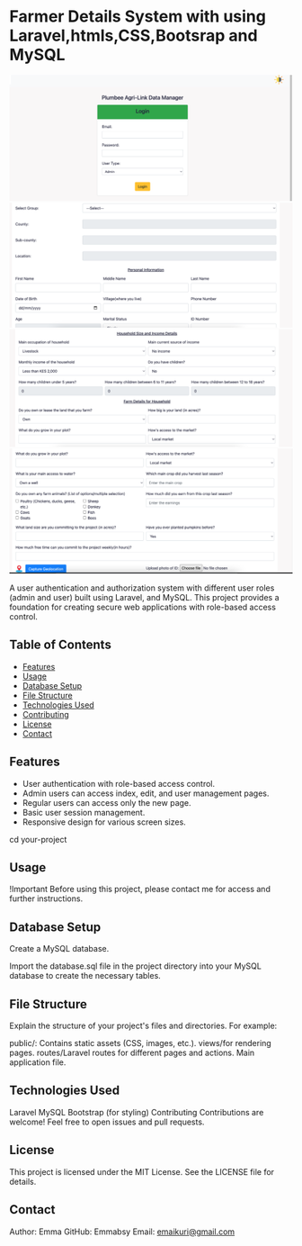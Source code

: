 # Farmer Details System with using Laravel,htmls,CSS,Bootsrap and MySQL

<img src="./public/images/Plum1.png" alt="">
<img src="./public/images/plum2.png" alt="">
<img src="./public/images/plum4.png" alt="">
<img src="./public/images/plum5.png" alt="">

A user authentication and authorization system with different user roles (admin and user) built using Laravel, and MySQL. This project provides a foundation for creating secure web applications with role-based access control.

## Table of Contents

-   [Features](#features)
-   [Usage](#usage)
-   [Database Setup](#database-setup)
-   [File Structure](#file-structure)
-   [Technologies Used](#technologies-used)
-   [Contributing](#contributing)
-   [License](#license)
-   [Contact](#contact)

## Features

-   User authentication with role-based access control.
-   Admin users can access index, edit, and user management pages.
-   Regular users can access only the new page.
-   Basic user session management.
-   Responsive design for various screen sizes.

cd your-project

## Usage

!Important
Before using this project, please contact me for access and further instructions.

## Database Setup

Create a MySQL database.

Import the database.sql file in the project directory into your MySQL database to create the necessary tables.

## File Structure

Explain the structure of your project's files and directories. For example:

public/: Contains static assets (CSS, images, etc.).
views/for rendering pages.
routes/Laravel routes for different pages and actions.
Main application file.

## Technologies Used

Laravel
MySQL
Bootstrap (for styling)
Contributing
Contributions are welcome! Feel free to open issues and pull requests.

## License

This project is licensed under the MIT License. See the LICENSE file for details.

## Contact

Author: Emma
GitHub: Emmabsy
Email: emaikuri@gmail.com
